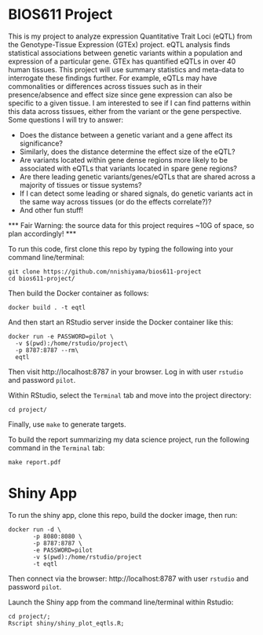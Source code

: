 BIOS611 Project
===============

This is my project to analyze expression Quantitative Trait Loci (eQTL) from the Genotype-Tissue Expression (GTEx) project. eQTL analysis finds statistical associations between genetic variants within a population and expression of a particular gene. GTEx has quantified eQTLs in over 40 human tissues. This project will use summary statistics and meta-data to interrogate these findings further. For example, eQTLs may have commonalities or differences across tissues such as in their presence/absence and effect size since gene expression can also be specific to a given tissue. I am interested to see if I can find patterns within this data across tissues, either from the variant or the gene perspective. Some questions I will try to answer:
 - Does the distance between a genetic variant and a gene affect its significance?
 - Similarly, does the distance determine the effect size of the eQTL?
 - Are variants located within gene dense regions more likely to be associated with eQTLs that variants located in spare gene regions?
 - Are there leading genetic variants/genes/eQTLs that are shared across a majority of tissues or tissue systems?
 - If I can detect some leading or shared signals, do genetic variants act in the same way across tissues (or do the effects correlate?)?
 - And other fun stuff!

*** Fair Warning: the source data for this project requires ~10G of space, so plan accordingly! ***



To run this code, first clone this repo by typing the following into your command line/terminal:

```
git clone https://github.com/nnishiyama/bios611-project
cd bios611-project/
```

Then build the Docker container as follows:

```
docker build . -t eqtl
```

And then start an RStudio server inside the Docker container like this:

```
docker run -e PASSWORD=pilot \
  -v $(pwd):/home/rstudio/project\
  -p 8787:8787 --rm\
  eqtl
```

Then visit http://localhost:8787 in your browser. Log in with user `rstudio` and password `pilot`.

Within RStudio, select the `Terminal` tab and move into the project directory:

```
cd project/
```

Finally, use `make` to generate targets.

To build the report summarizing my data science project, run the following command in the `Terminal` tab:

```
make report.pdf
```


Shiny App
=========

To run the shiny app, clone this repo, build the docker image, then run:

```
docker run -d \
       -p 8080:8080 \
       -p 8787:8787 \
       -e PASSWORD=pilot
       -v $(pwd):/home/rstudio/project
       -t eqtl
```

Then connect via the browser: http://localhost:8787 with user `rstudio` and password `pilot`.

Launch the Shiny app from the command line/terminal within Rstudio:

```
cd project/;
Rscript shiny/shiny_plot_eqtls.R;
```
